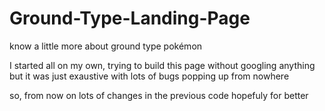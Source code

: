 # Ground-Type-Landing-Page
know a little more about ground type pokémon

I started all on my own, trying to build this page
without googling anything but it was just exaustive
with lots of bugs popping up from nowhere

so, from now on lots of changes in the previous code
hopefuly for better